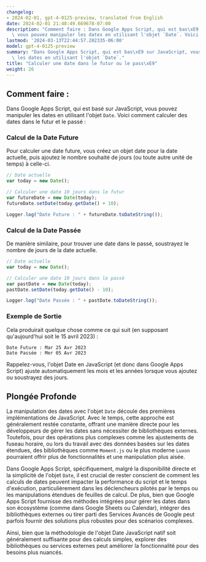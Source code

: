 ```yaml
---
changelog:
- 2024-02-01, gpt-4-0125-preview, translated from English
date: 2024-02-01 21:48:49.669678-07:00
description: "Comment faire : Dans Google Apps Script, qui est bas\xE9 sur JavaScript,\
  \ vous pouvez manipuler les dates en utilisant l'objet `Date`. Voici comment calculer\u2026"
lastmod: '2024-03-13T22:44:57.202335-06:00'
model: gpt-4-0125-preview
summary: "Dans Google Apps Script, qui est bas\xE9 sur JavaScript, vous pouvez manipuler\
  \ les dates en utilisant l'objet `Date`."
title: "Calculer une date dans le futur ou le pass\xE9"
weight: 26
---
```


## Comment faire :
Dans Google Apps Script, qui est basé sur JavaScript, vous pouvez manipuler les dates en utilisant l'objet `Date`. Voici comment calculer des dates dans le futur et le passé :

### Calcul de la Date Future
Pour calculer une date future, vous créez un objet date pour la date actuelle, puis ajoutez le nombre souhaité de jours (ou toute autre unité de temps) à celle-ci.

```javascript
// Date actuelle
var today = new Date();

// Calculer une date 10 jours dans le futur
var futureDate = new Date(today);
futureDate.setDate(today.getDate() + 10);

Logger.log("Date Future : " + futureDate.toDateString());
```

### Calcul de la Date Passée
De manière similaire, pour trouver une date dans le passé, soustrayez le nombre de jours de la date actuelle.

```javascript
// Date actuelle
var today = new Date();

// Calculer une date 10 jours dans le passé
var pastDate = new Date(today);
pastDate.setDate(today.getDate() - 10);

Logger.log("Date Passée : " + pastDate.toDateString());
```

### Exemple de Sortie
Cela produirait quelque chose comme ce qui suit (en supposant qu'aujourd'hui soit le 15 avril 2023) :

```
Date Future : Mar 25 Avr 2023
Date Passée : Mer 05 Avr 2023
```

Rappelez-vous, l'objet Date en JavaScript (et donc dans Google Apps Script) ajuste automatiquement les mois et les années lorsque vous ajoutez ou soustrayez des jours.

## Plongée Profonde
La manipulation des dates avec l'objet `Date` découle des premières implémentations de JavaScript. Avec le temps, cette approche est généralement restée constante, offrant une manière directe pour les développeurs de gérer les dates sans nécessiter de bibliothèques externes. Toutefois, pour des opérations plus complexes comme les ajustements de fuseau horaire, ou lors du travail avec des données basées sur les dates étendues, des bibliothèques comme `Moment.js` ou le plus moderne `Luxon` pourraient offrir plus de fonctionnalités et une manipulation plus aisée.

Dans Google Apps Script, spécifiquement, malgré la disponibilité directe et la simplicité de l'objet `Date`, il est crucial de rester conscient de comment les calculs de dates peuvent impacter la performance du script et le temps d'exécution, particulièrement dans les déclencheurs pilotés par le temps ou les manipulations étendues de feuilles de calcul. De plus, bien que Google Apps Script fournisse des méthodes intégrées pour gérer les dates dans son écosystème (comme dans Google Sheets ou Calendar), intégrer des bibliothèques externes ou tirer parti des Services Avancés de Google peut parfois fournir des solutions plus robustes pour des scénarios complexes.

Ainsi, bien que la méthodologie de l'objet Date JavaScript natif soit généralement suffisante pour des calculs simples, explorer des bibliothèques ou services externes peut améliorer la fonctionnalité pour des besoins plus nuancés.
